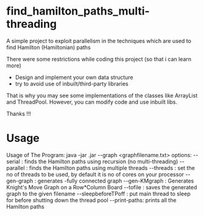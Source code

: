 # find_hamilton_paths_multi-threading
A simple project to exploit parallelism in the techniques which are used to find Hamilton (Hamiltonian) paths
 

There were some restrictions while coding this project (so that i can learn more)
* Design and implement your own data structure
* try to avoid use of inbuilt/third-party libraries

That is why you may see some implementations of the classes like ArrayList and ThreadPool. However, you can modify code
and use inbuilt libs.

Thanks !!!


# Usage
Usage of The Program:
 java -jar <Filename>.jar <options> --graph <graphfilename.txt>
 options:
 --serial : finds the Hamilton paths using recursion (no multi-threading)
 --parallel : finds the Hamilton paths using multiple threads
 --threads : set the no of threads to be used, by default it is no of cores on your processor
 --gen-graph <no of vertices> : generates <no of vertices>-fully connected graph
 --gen-KMgraph <Rows> <Columns>: Generates Knight's Move Graph on a Row*Column Board
 --tofile <outputfilename> : saves the generated graph to the given filename
 --sleepbeforeTPoff <time in milliseconds>: put main thread to sleep for <time> before shutting down the
thread pool
 --print-paths: prints all the Hamilton paths
